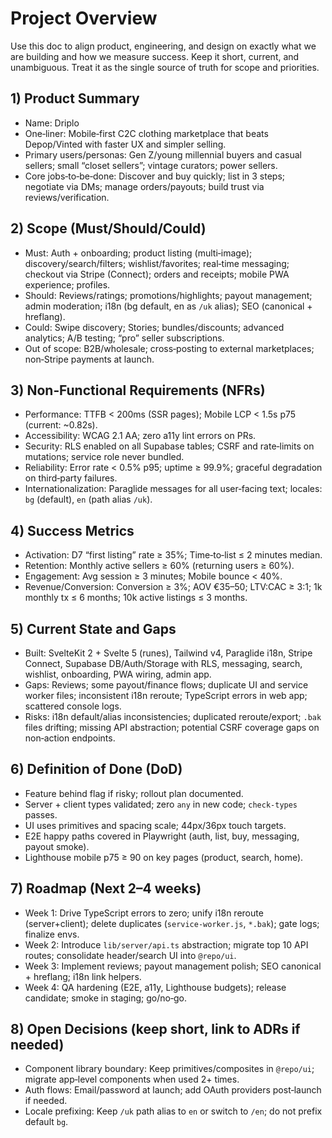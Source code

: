 # Project Overview

Use this doc to align product, engineering, and design on exactly what we are building and how we measure success. Keep it short, current, and unambiguous. Treat it as the single source of truth for scope and priorities.

## 1) Product Summary

- Name: Driplo
- One‑liner: Mobile‑first C2C clothing marketplace that beats Depop/Vinted with faster UX and simpler selling.
- Primary users/personas: Gen Z/young millennial buyers and casual sellers; small “closet sellers”; vintage curators; power sellers.
- Core jobs‑to‑be‑done: Discover and buy quickly; list in 3 steps; negotiate via DMs; manage orders/payouts; build trust via reviews/verification.

## 2) Scope (Must/Should/Could)

- Must: Auth + onboarding; product listing (multi‑image); discovery/search/filters; wishlist/favorites; real‑time messaging; checkout via Stripe (Connect); orders and receipts; mobile PWA experience; profiles.
- Should: Reviews/ratings; promotions/highlights; payout management; admin moderation; i18n (bg default, en as `/uk` alias); SEO (canonical + hreflang).
- Could: Swipe discovery; Stories; bundles/discounts; advanced analytics; A/B testing; “pro” seller subscriptions.
- Out of scope: B2B/wholesale; cross‑posting to external marketplaces; non‑Stripe payments at launch.

## 3) Non‑Functional Requirements (NFRs)

- Performance: TTFB < 200ms (SSR pages); Mobile LCP < 1.5s p75 (current: ~0.82s).
- Accessibility: WCAG 2.1 AA; zero a11y lint errors on PRs.
- Security: RLS enabled on all Supabase tables; CSRF and rate‑limits on mutations; service role never bundled.
- Reliability: Error rate < 0.5% p95; uptime ≥ 99.9%; graceful degradation on third‑party failures.
- Internationalization: Paraglide messages for all user‑facing text; locales: `bg` (default), `en` (path alias `/uk`).

## 4) Success Metrics

- Activation: D7 “first listing” rate ≥ 35%; Time‑to‑list ≤ 2 minutes median.
- Retention: Monthly active sellers ≥ 60% (returning users ≥ 60%).
- Engagement: Avg session ≥ 3 minutes; Mobile bounce < 40%.
- Revenue/Conversion: Conversion ≥ 3%; AOV €35–50; LTV:CAC ≥ 3:1; 1k monthly tx ≤ 6 months; 10k active listings ≤ 3 months.

## 5) Current State and Gaps

- Built: SvelteKit 2 + Svelte 5 (runes), Tailwind v4, Paraglide i18n, Stripe Connect, Supabase DB/Auth/Storage with RLS, messaging, search, wishlist, onboarding, PWA wiring, admin app.
- Gaps: Reviews; some payout/finance flows; duplicate UI and service worker files; inconsistent i18n reroute; TypeScript errors in web app; scattered console logs.
- Risks: i18n default/alias inconsistencies; duplicated reroute/export; `.bak` files drifting; missing API abstraction; potential CSRF coverage gaps on non‑action endpoints.

## 6) Definition of Done (DoD)

- Feature behind flag if risky; rollout plan documented.
- Server + client types validated; zero `any` in new code; `check-types` passes.
- UI uses primitives and spacing scale; 44px/36px touch targets.
- E2E happy paths covered in Playwright (auth, list, buy, messaging, payout smoke).
- Lighthouse mobile p75 ≥ 90 on key pages (product, search, home).

## 7) Roadmap (Next 2–4 weeks)

- Week 1: Drive TypeScript errors to zero; unify i18n reroute (server+client); delete duplicates (`service-worker.js`, `*.bak`); gate logs; finalize envs.
- Week 2: Introduce `lib/server/api.ts` abstraction; migrate top 10 API routes; consolidate header/search UI into `@repo/ui`.
- Week 3: Implement reviews; payout management polish; SEO canonical + hreflang; i18n link helpers.
- Week 4: QA hardening (E2E, a11y, Lighthouse budgets); release candidate; smoke in staging; go/no‑go.

## 8) Open Decisions (keep short, link to ADRs if needed)

- Component library boundary: Keep primitives/composites in `@repo/ui`; migrate app‑level components when used 2+ times.
- Auth flows: Email/password at launch; add OAuth providers post‑launch if needed.
- Locale prefixing: Keep `/uk` path alias to `en` or switch to `/en`; do not prefix default `bg`.
